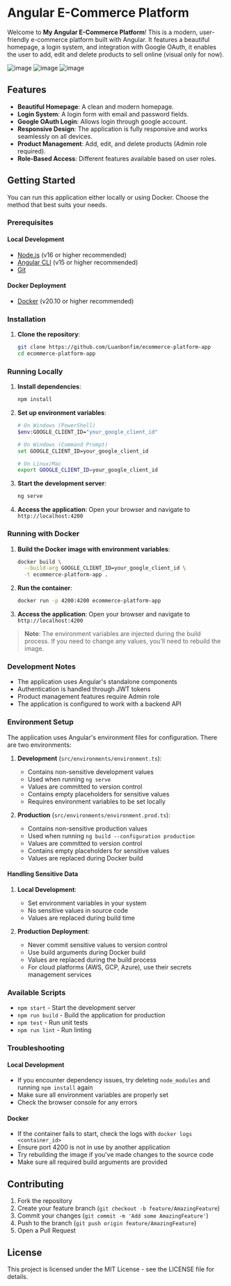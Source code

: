 # Angular E-Commerce Platform

Welcome to **My Angular E-Commerce Platform**! This is a modern, user-friendly e-commerce platform built with Angular. It features a beautiful homepage, a login system, and integration with Google OAuth, it enables the user to add, edit and delete products to sell online (visual only for now).

![image](https://github.com/user-attachments/assets/c1ba475f-04bf-45a6-aa27-323ffafaed2b)
![image](https://github.com/user-attachments/assets/1a20be9a-b435-4ef8-b6f6-e2353207748e)
![image](https://github.com/user-attachments/assets/b8ff9c0b-ded4-4b9c-8755-a2235510d974)

## Features

- **Beautiful Homepage**: A clean and modern homepage.
- **Login System**: A login form with email and password fields.
- **Google OAuth Login**: Allows login through google account.
- **Responsive Design**: The application is fully responsive and works seamlessly on all devices.
- **Product Management**: Add, edit, and delete products (Admin role required).
- **Role-Based Access**: Different features available based on user roles.

## Getting Started

You can run this application either locally or using Docker. Choose the method that best suits your needs.

### Prerequisites

#### Local Development
- [Node.js](https://nodejs.org/) (v16 or higher recommended)
- [Angular CLI](https://angular.io/cli) (v15 or higher recommended)
- [Git](https://git-scm.com/)

#### Docker Deployment
- [Docker](https://www.docker.com/products/docker-desktop) (v20.10 or higher recommended)

### Installation

1. **Clone the repository**:
   ```bash
   git clone https://github.com/Luanbonfim/ecommerce-platform-app
   cd ecommerce-platform-app
   ```

### Running Locally

1. **Install dependencies**:
   ```bash
   npm install
   ```

2. **Set up environment variables**:
   ```bash
   # On Windows (PowerShell)
   $env:GOOGLE_CLIENT_ID="your_google_client_id"
   
   # On Windows (Command Prompt)
   set GOOGLE_CLIENT_ID=your_google_client_id
   
   # On Linux/Mac
   export GOOGLE_CLIENT_ID=your_google_client_id
   ```

3. **Start the development server**:
   ```bash
   ng serve
   ```

4. **Access the application**:
   Open your browser and navigate to `http://localhost:4200`

### Running with Docker

1. **Build the Docker image with environment variables**:
   ```bash
   docker build \
     --build-arg GOOGLE_CLIENT_ID=your_google_client_id \
     -t ecommerce-platform-app .
   ```

2. **Run the container**:
   ```bash
   docker run -p 4200:4200 ecommerce-platform-app
   ```

3. **Access the application**:
   Open your browser and navigate to `http://localhost:4200`

> **Note**: The environment variables are injected during the build process. If you need to change any values, you'll need to rebuild the image.

### Development Notes

- The application uses Angular's standalone components
- Authentication is handled through JWT tokens
- Product management features require Admin role
- The application is configured to work with a backend API

### Environment Setup

The application uses Angular's environment files for configuration. There are two environments:

1. **Development** (`src/environments/environment.ts`):
   - Contains non-sensitive development values
   - Used when running `ng serve`
   - Values are committed to version control
   - Contains empty placeholders for sensitive values
   - Requires environment variables to be set locally

2. **Production** (`src/environments/environment.prod.ts`):
   - Contains non-sensitive production values
   - Used when running `ng build --configuration production`
   - Values are committed to version control
   - Contains empty placeholders for sensitive values
   - Values are replaced during Docker build

#### Handling Sensitive Data

1. **Local Development**:
   - Set environment variables in your system
   - No sensitive values in source code
   - Values are replaced during build time

2. **Production Deployment**:
   - Never commit sensitive values to version control
   - Use build arguments during Docker build
   - Values are replaced during the build process
   - For cloud platforms (AWS, GCP, Azure), use their secrets management services

### Available Scripts

- `npm start` - Start the development server
- `npm run build` - Build the application for production
- `npm test` - Run unit tests
- `npm run lint` - Run linting

### Troubleshooting

#### Local Development
- If you encounter dependency issues, try deleting `node_modules` and running `npm install` again
- Make sure all environment variables are properly set
- Check the browser console for any errors

#### Docker
- If the container fails to start, check the logs with `docker logs <container_id>`
- Ensure port 4200 is not in use by another application
- Try rebuilding the image if you've made changes to the source code
- Make sure all required build arguments are provided

## Contributing

1. Fork the repository
2. Create your feature branch (`git checkout -b feature/AmazingFeature`)
3. Commit your changes (`git commit -m 'Add some AmazingFeature'`)
4. Push to the branch (`git push origin feature/AmazingFeature`)
5. Open a Pull Request

## License

This project is licensed under the MIT License - see the LICENSE file for details.
